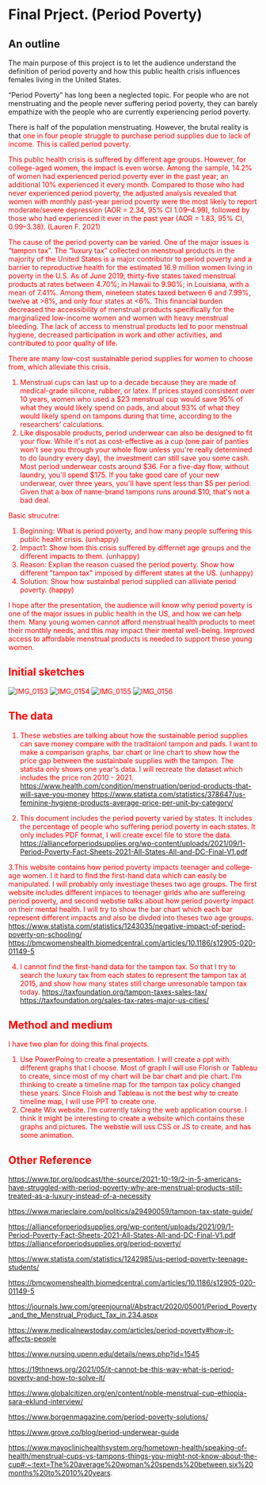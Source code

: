 # Final Prject. (Period Poverty) 

## An outline

The main purpose of this project is to let the audience understand the definition of period poverty and how this public health crisis influences females living in the United States.

“Period Poverty” has long been a neglected topic. For people who are not menstruating and the people never suffering period poverty, they can barely empathize with the people who are currently experiencing period poverty.

There is half of the population menstruating. However, the brutal reality is that <font color="red"> one in four people struggle to purchase period supplies due to lack of income. This is called period poverty. <font> 

This public health crisis is suffered by different age groups. However, for college-aged women, the impact is even worse. <font color="red"> Among the sample, 14.2% of women had experienced period poverty ever in the past year; an additional 10% experienced it every month. <font> Compared to those who had never experienced period poverty, the adjusted analysis revealed that women with monthly past-year period poverty were the most likely to report <font color="red">moderate/severe depression (AOR = 2.34, 95% CI 1.09–4.99), followed by those who had experienced it ever in the past year (AOR = 1.83, 95% CI, 0.99–3.38). <font> (Lauren F. 2021)

The cause of the period poverty can be varied. One of the major issues is “tampon tax”. The “luxury tax” collected on menstrual products in the majority of the United States is a major contributor to period poverty and a barrier to reproductive health for the estimated 16.9 million women living in poverty in the U.S. 
As of June 2019, <font color="red"> thirty-five states taxed menstrual products at rates between 4.70%; in Hawaii to 9.90%; in Louisiana, with a mean of 7.41%. Among them, nineteen states taxed between 6 and 7.99%, twelve at >8%, and only four states at <6%. <font> This financial burden decreased the accessibility of menstrual products specifically for the marginalized low-income women and women with heavy menstrual bleeding. The lack of access to menstrual products led to poor menstrual hygiene, decreased participation in work and other activities, and contributed to poor quality of life.

There are many low-cost sustainable period supplies for women to choose from, which alleviate this crisis. 
1. Menstrual cups can last up to a decade because they are made of medical-grade silicone, rubber, or latex. If prices stayed consistent over 10 years, women who used a $23 menstrual cup would <font color="red"> save 95% of what they would likely spend on pads, and about 93% of what they would likely spend on tampons during that time, according to the researchers’ calculations.<font>
2. Like disposable products, period underwear can also be designed to fit your flow. While it's not as cost-effective as a cup (one pair of panties won't see you through your whole flow unless you're really determined to do laundry every day), the investment can still save you some cash. Most period underwear costs around $36. For a five-day flow, without laundry, you'll spend $175. If you take good care of your new underwear, over three years, <font color="red"> you'll have spent less than $5 per period. Given that a box of name-brand tampons runs around $10, that's not a bad deal. <font>

Basic strucutre: 
1. Beginning: What is period poverty, and how many people suffering this public healht crisis. (unhappy)
2. Impact1: Show hom this crisis suffered by differnet age groups and the different impacts to them. (unhappy)
2. Reason: Explian the reason cuased the period poverty. Show how different "tampon tax" imposed by different states at the US. (unhappy) 
3. Solution: Show how sustainbal period supplied can alliviate period poverty. (happy)

I hope after the presentation, the audience will know why period poverty is one of the major issues in public health in the US, and how we can help them. Many young women cannot afford menstrual health products to meet their monthly needs, and this may impact their mental well-being. Improved access to affordable menstrual products is needed to support these young women.


## Initial sketches

![IMG_0153](https://user-images.githubusercontent.com/74167244/153790546-25d81f9e-16cb-42d2-bb3a-637c91df573b.jpg)
![IMG_0154](https://user-images.githubusercontent.com/74167244/153790550-895b6c1b-860f-4226-8e22-10f94e6bb901.jpg)
![IMG_0155](https://user-images.githubusercontent.com/74167244/153790556-da5a356f-0422-4a25-9ee9-c5d2f728faa7.jpg)
![IMG_0156](https://user-images.githubusercontent.com/74167244/153790563-211fe904-7689-4a3e-b37c-b74815815891.jpg)



## The data
  
1. These websties are talking about how the sustainable period supplies can save money compare with the traditaionl tampon and pads. I want to make a comparison graphs, bar chart or line chart to show how the price gap between the sustainbale supplies with the tampon. The statista only shows one year's data. I will recreate the dataset which includes the price ron 2010 - 2021. 
https://www.health.com/condition/menstruation/period-products-that-will-save-you-money
https://www.statista.com/statistics/378647/us-feminine-hygiene-products-average-price-per-unit-by-category/

2. This document includes the period poverty varied by states. It includes the percentage of people who suffering period poverty in each states. It only includes PDF format, I will create excel file to store the data. 
  https://allianceforperiodsupplies.org/wp-content/uploads/2021/09/1-Period-Poverty-Fact-Sheets-2021-All-States-All-and-DC-Final-V1.pdf
  
3.This website contains how period poverty impacts teenager and college-age women. I it hard to find the first-hand data which can easily be manipulated. I will probably only investiage theses two age groups. The first website includes different impaces to teenager girlds who are suffereing period poverty, and second webstie talks about how period poverty impact on their mental health. I will try to show the bar chart which each bar represent different impacts and also be divded into theses two age groups.
  https://www.statista.com/statistics/1243035/negative-impact-of-period-poverty-on-schooling/
  https://bmcwomenshealth.biomedcentral.com/articles/10.1186/s12905-020-01149-5
  
4. I cannot find the first-hand data for the tampon tax. So that I try to search the luxury tax from each states to represent the tampon tax at 2015, and show how many states still charge unresonable tampon tax today. 
  https://taxfoundation.org/tampon-taxes-sales-tax/
  https://taxfoundation.org/sales-tax-rates-major-us-cities/

## Method and medium
  
I have two plan for doing this final projects.
  
  1. Use PowerPoing to create a presentation. I will create a ppt with different graphs that I choose. Most of graph I will use Florish or Tableau to create, since most of my chart will be bar chart and pie chart. I'm thinking to create a timeline map for the tampon tax policy changed these years. Since Floish and Tableau is not the best why to create timeline map, I will use PPT to create one. 
  2. Create Wix website. I'm currently taking the web application course. I think it might be interesting to create a website which contains these graphs and pictures. The webstie will uss CSS or JS to create, and has some animation. 

## Other Reference 

https://www.tpr.org/podcast/the-source/2021-10-19/2-in-5-americans-have-struggled-with-period-poverty-why-are-menstrual-products-still-treated-as-a-luxury-instead-of-a-necessity

https://www.marieclaire.com/politics/a29490059/tampon-tax-state-guide/

https://allianceforperiodsupplies.org/wp-content/uploads/2021/09/1-Period-Poverty-Fact-Sheets-2021-All-States-All-and-DC-Final-V1.pdf
https://allianceforperiodsupplies.org/period-poverty/

https://www.statista.com/statistics/1242985/us-period-poverty-teenage-students/

https://bmcwomenshealth.biomedcentral.com/articles/10.1186/s12905-020-01149-5

https://journals.lww.com/greenjournal/Abstract/2020/05001/Period_Poverty_and_the_Menstrual_Product_Tax_in.234.aspx

https://www.medicalnewstoday.com/articles/period-poverty#how-it-affects-people

https://www.nursing.upenn.edu/details/news.php?id=1545

https://19thnews.org/2021/05/it-cannot-be-this-way-what-is-period-poverty-and-how-to-solve-it/

https://www.globalcitizen.org/en/content/noble-menstrual-cup-ethiopia-sara-eklund-interview/

https://www.borgenmagazine.com/period-poverty-solutions/

https://www.grove.co/blog/period-underwear-guide

https://www.mayoclinichealthsystem.org/hometown-health/speaking-of-health/menstrual-cups-vs-tampons-things-you-might-not-know-about-the-cup#:~:text=The%20average%20woman%20spends%20between,six%20months%20to%2010%20years.


